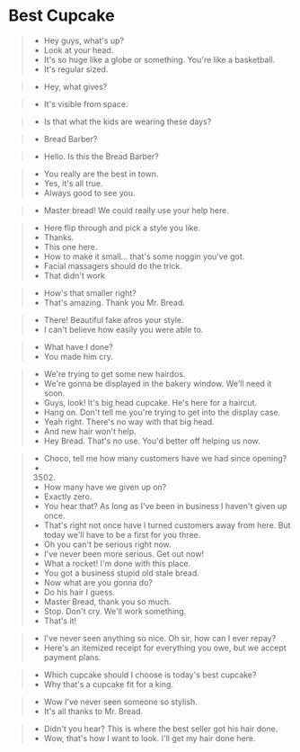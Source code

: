 # Best Cupcake

> - Hey guys, what's up?
> - Look at your head.
> - It's so huge like a globe or something. You're like a basketball.
> - It's regular sized.

> - Hey, what gives?

> - It's visible from space.

> - Is that what the kids are wearing these days?

> - Bread Barber?

> - Hello. Is this the Bread Barber?

> - You really are the best in town.
> - Yes, it's all true.
> - Always good to see you.

> - Master bread! We could really use your help here.

> - Here flip through and pick a style you like.
> - Thanks.
> - This one here.
> - How to make it small... that's some noggin you've got.
> - Facial massagers should do the trick.
> - That didn't work

> - How's that smaller right?
> - That's amazing. Thank you Mr. Bread.

> - There! Beautiful fake afros your style.
> - I can't believe how easily you were able to.

> - What have I done?
> - You made him cry.

> - We're trying to get some new hairdos.
> - We're gonna be displayed in the bakery window. We'll need it soon.
> - Guys, look! It's big head cupcake. He's here for a haircut.
> - Hang on. Don't tell me you're trying to get into the display case.
> - Yeah right. There's no way with that big head.
> - And new hair won't help.
> - Hey Bread. That's no use. You'd better off helping us now.

> - Choco, tell me how many customers have we had since opening?
> - 3502.
> - How many have we given up on?
> - Exactly zero.
> - You hear that? As long as I've been in business I haven't given up once.
> - That's right not once have I turned customers away from here. But today we'll have to be a first for you three.
> - Oh you can't be serious right now.
> - I've never been more serious. Get out now!
> - What a rocket! I'm done with this place.
> - You got a business stupid old stale bread.
> - Now what are you gonna do?
> - Do his hair I guess.
> - Master Bread, thank you so much.
> - Stop. Don't cry. We'll work something.
> - That's it!

> - I've never seen anything so nice. Oh sir, how can I ever repay?
> - Here's an itemized receipt for everything you owe, but we accept payment plans.

> - Which cupcake should I choose is today's best cupcake?
> - Why that's a cupcake fit for a king.

> - Wow I've never seen someone so stylish.
> - It's all thanks to Mr. Bread.

> - Didn't you hear? This is where the best seller got his hair done.
> - Wow, that's how I want to look. I'll get my hair done here.

